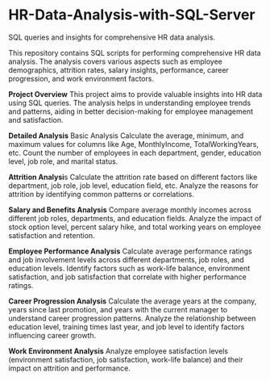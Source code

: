 # HR-Data-Analysis-with-SQL-Server
SQL queries and insights for comprehensive HR data analysis.

This repository contains SQL scripts for performing comprehensive HR data analysis. The analysis covers various aspects such as employee demographics, attrition rates, salary insights, performance, career progression, and work environment factors.

**Project Overview**
This project aims to provide valuable insights into HR data using SQL queries. The analysis helps in understanding employee trends and patterns, aiding in better decision-making for employee management and satisfaction.

**Detailed Analysis**
Basic Analysis Calculate the average, minimum, and maximum values for columns like Age, MonthlyIncome, TotalWorkingYears, etc. Count the number of employees in each department, gender, education level, job role, and marital status.

**Attrition Analysi**s
Calculate the attrition rate based on different factors like department, job role, job level, education field, etc. Analyze the reasons for attrition by identifying common patterns or correlations.

**Salary and Benefits Analysis**
Compare average monthly incomes across different job roles, departments, and education fields. Analyze the impact of stock option level, percent salary hike, and total working years on employee satisfaction and retention.

**Employee Performance Analysis**
Calculate average performance ratings and job involvement levels across different departments, job roles, and education levels. Identify factors such as work-life balance, environment satisfaction, and job satisfaction that correlate with higher performance ratings.

**Career Progression Analysis**
Calculate the average years at the company, years since last promotion, and years with the current manager to understand career progression patterns. Analyze the relationship between education level, training times last year, and job level to identify factors influencing career growth.

**Work Environment Analysis**
Analyze employee satisfaction levels (environment satisfaction, job satisfaction, work-life balance) and their impact on attrition and performance.

